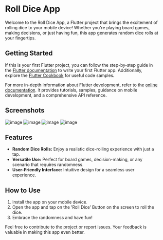 # Roll Dice App

Welcome to the Roll Dice App, a Flutter project that brings the excitement of rolling dice to your mobile device! Whether you're playing board games, making decisions, or just having fun, this app generates random dice rolls at your fingertips.

## Getting Started

If this is your first Flutter project, you can follow the step-by-step guide in the [Flutter documentation](https://docs.flutter.dev/get-started/codelab) to write your first Flutter app. Additionally, explore the [Flutter Cookbook](https://docs.flutter.dev/cookbook) for useful code samples.

For more in-depth information about Flutter development, refer to the [online documentation](https://docs.flutter.dev/). It provides tutorials, samples, guidance on mobile development, and a comprehensive API reference.

## Screenshots

![image](https://github.com/Rohan-Navale/Roll-Dice-App/assets/108330627/6cb5a460-f46c-4a01-b1c5-ec8ab264a496)
![image](https://github.com/Rohan-Navale/Roll-Dice-App/assets/108330627/a3a689c0-7b32-460c-bba9-871d0d7e01c4)
![image](https://github.com/Rohan-Navale/Roll-Dice-App/assets/108330627/bbf43a18-4b37-4af0-9888-3c901c0e3057)
![image](https://github.com/Rohan-Navale/Roll-Dice-App/assets/108330627/a27a3edd-1d19-4a2b-a60c-1ddd13d30e7f)

## Features

- **Random Dice Rolls:** Enjoy a realistic dice-rolling experience with just a tap.
- **Versatile Use:** Perfect for board games, decision-making, or any scenario that requires randomness.
- **User-Friendly Interface:** Intuitive design for a seamless user experience.

## How to Use

1. Install the app on your mobile device.
2. Open the app and tap on the 'Roll Dice' Button on the screen to roll the dice.
3. Embrace the randomness and have fun!

Feel free to contribute to the project or report issues. Your feedback is valuable in making this app even better.

	

